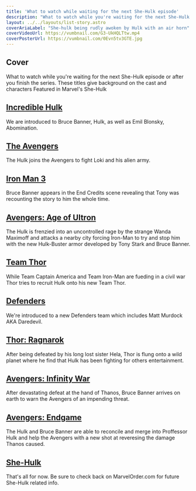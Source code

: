 ```yaml
---
title: 'What to watch while waiting for the next She-Hulk episode'
description: "What to watch while you're waiting for the next She-Hulk episode or if you're just wanting to go beyond She-Hulk"
layout: ../../layouts/list-story.astro
coverAriaLabel: "She-hulk being rudly awoken by Hulk with an air horn"
coverVideoUrl: https://vumbnail.com/G3-UkHQLTtw.mp4
coverPosterUrl: https://vumbnail.com/0Evn5tv3GTE.jpg
---
```



## Cover

What to watch while you're waiting for the next She-Hulk episode or after you finish the series.
These titles give background on the cast and characters Featured in Marvel's She-Hulk

## [Incredible Hulk](https://marvelorder.com/en/the-incredible-hulk-1724/)

We are introduced to Bruce Banner, Hulk, as well as Emil Blonsky, Abomination.

## [The Avengers](https://marvelorder.com/en/the-avengers-24428/)

The Hulk joins the Avengers to fight Loki and his alien army.

## [Iron Man 3](https://marvelorder.com/en/iron-man-3-68721/)

Bruce Banner appears in the End Credits scene revealing that Tony was recounting the story to him the whole time.

## [Avengers: Age of Ultron](https://marvelorder.com/en/avengers-age-of-ultron-99861/)

The Hulk is frenzied into an uncontrolled rage by the strange Wanda Maximoff and attacks a nearby city forcing Iron-Man to try and stop him with the new Hulk-Buster armor developed by Tony Stark and Bruce Banner.

## [Team Thor](https://marvelorder.com/en/team-thor-413279/)

While Team Captain America and Team Iron-Man are fueding in a civil war Thor tries to recruit Hulk onto his new Team Thor.

## [Defenders](https://marvelorder.com/en/marvels-the-defenders-62285/)

We're introduced to a new Defenders team which includes Matt Murdock AKA Daredevil.

## [Thor: Ragnarok](https://marvelorder.com/en/thor-ragnarok-284053/)

After being defeated by his long lost sister Hela, Thor is flung onto a wild planet where he find that Hulk has been fighting for others entertainment.

## [Avengers: Infinity War](https://marvelorder.com/en/avengers-infinity-war-299536/)

After devastating defeat at the hand of Thanos, Bruce Banner arrives on earth to warn the Avengers of an impending threat. 

## [Avengers: Endgame](https://marvelorder.com/en/avengers-endgame-299534/)

The Hulk and Bruce Banner are able to reconcile and merge into Proffessor Hulk and help the Avengers with a new shot at reveresing the damage Thanos caused.

## [She-Hulk](https://marvelorder.com/en/she-hulk-attorney-at-law-92783/)

That's all for now. Be sure to check back on MarvelOrder.com for future She-Hulk related info.
